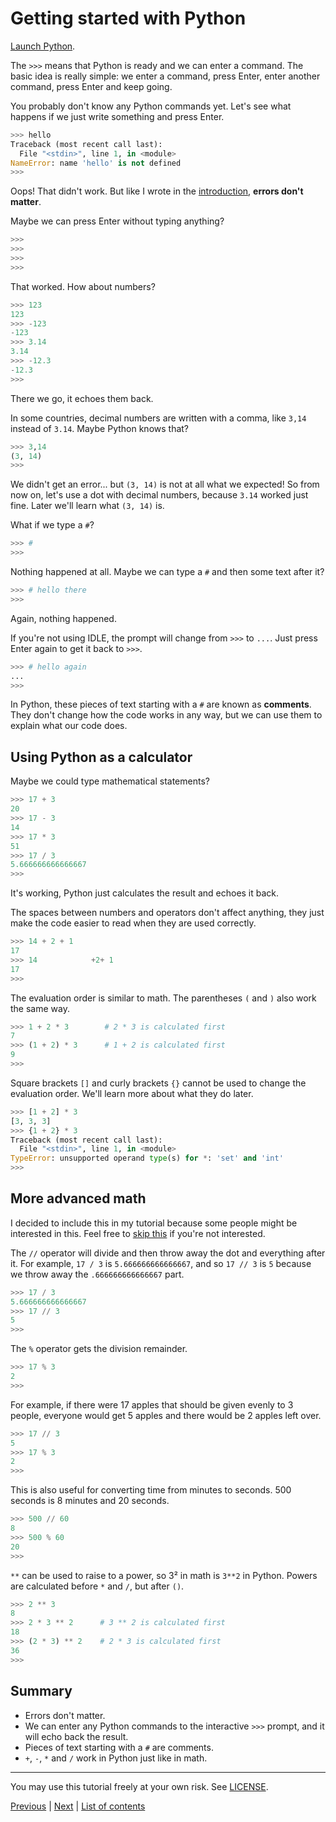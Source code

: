 # Getting started with Python

[Launch Python](installing-python.md).

The `>>>` means that Python is ready and we can enter a command. The
basic idea is really simple: we enter a command, press Enter, enter
another command, press Enter and keep going.

You probably don't know any Python commands yet. Let's see what happens
if we just write something and press Enter.

```py
>>> hello
Traceback (most recent call last):
  File "<stdin>", line 1, in <module>
NameError: name 'hello' is not defined
>>>
```

Oops! That didn't work. But like I wrote in the
[introduction](what-is-programming.md), **errors don't matter**.

Maybe we can press Enter without typing anything?

```py
>>> 
>>> 
>>> 
>>> 
```

That worked. How about numbers?

```py
>>> 123
123
>>> -123
-123
>>> 3.14
3.14
>>> -12.3
-12.3
>>> 
```

There we go, it echoes them back.

In some countries, decimal numbers are written with a comma, like `3,14`
instead of `3.14`. Maybe Python knows that?

```py
>>> 3,14
(3, 14)
>>> 
```

We didn't get an error... but `(3, 14)` is not at all what we expected!
So from now on, let's use a dot with decimal numbers, because `3.14`
worked just fine. Later we'll learn what `(3, 14)` is.

What if we type a `#`?

```py
>>> #
>>> 
```

Nothing happened at all. Maybe we can type a `#` and then some text
after it?

```py
>>> # hello there
>>> 
```

Again, nothing happened.

If you're not using IDLE, the prompt will change from `>>>` to
`...`. Just press Enter again to get it back to `>>>`.

```py
>>> # hello again
... 
>>> 
```

In Python, these pieces of text starting with a `#` are known as
**comments**. They don't change how the code works in any way, but
we can use them to explain what our code does.

## Using Python as a calculator

Maybe we could type mathematical statements?

```py
>>> 17 + 3
20
>>> 17 - 3
14
>>> 17 * 3
51
>>> 17 / 3
5.666666666666667
>>>
```

It's working, Python just calculates the result and echoes it back.

The spaces between numbers and operators don't affect anything, they
just make the code easier to read when they are used correctly.

```py
>>> 14 + 2 + 1
17
>>> 14            +2+ 1
17
>>>
```

The evaluation order is similar to math. The parentheses `(` and `)`
also work the same way.

```py
>>> 1 + 2 * 3        # 2 * 3 is calculated first
7
>>> (1 + 2) * 3      # 1 + 2 is calculated first
9
>>>
```

Square brackets `[]` and curly brackets `{}` cannot be used to change
the evaluation order. We'll learn more about what they do later.

```py
>>> [1 + 2] * 3
[3, 3, 3]
>>> {1 + 2} * 3
Traceback (most recent call last):
  File "<stdin>", line 1, in <module>
TypeError: unsupported operand type(s) for *: 'set' and 'int'
>>>
```

## More advanced math

I decided to include this in my tutorial because some people might be
interested in this. Feel free to [skip this](#summary) if you're not
interested.

The `//` operator will divide and then throw away the dot and everything
after it. For example, `17 / 3` is `5.666666666666667`, and so `17 // 3`
is `5` because we throw away the `.666666666666667` part.

```py
>>> 17 / 3
5.666666666666667
>>> 17 // 3
5
>>>
```

The `%` operator gets the division remainder.

```py
>>> 17 % 3
2
>>>
```

For example, if there were 17 apples that should be given evenly to 3
people, everyone would get 5 apples and there would be 2 apples left
over.

```py
>>> 17 // 3
5
>>> 17 % 3
2
>>>
```

This is also useful for converting time from minutes to seconds. 500
seconds is 8 minutes and 20 seconds.

```py
>>> 500 // 60
8
>>> 500 % 60
20
>>>
```

`**` can be used to raise to a power, so 3² in math is `3**2` in Python.
Powers are calculated before `*` and `/`, but after `()`.

```py
>>> 2 ** 3
8
>>> 2 * 3 ** 2      # 3 ** 2 is calculated first
18
>>> (2 * 3) ** 2    # 2 * 3 is calculated first
36
>>>
```

## Summary

- Errors don't matter.
- We can enter any Python commands to the interactive `>>>` prompt, and
    it will echo back the result.
- Pieces of text starting with a `#` are comments.
- `+`, `-`, `*` and `/` work in Python just like in math.

***

You may use this tutorial freely at your own risk. See
[LICENSE](LICENSE).

[Previous](installing-python.md) | [Next](the-way-of-the-program.md) |
[List of contents](README.md#list-of-contents)
